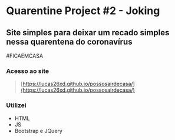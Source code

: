 # Quarentine Project #2 - Joking
## Site simples para deixar um recado simples nessa quarentena do coronavírus
#FICAEMCASA

### Acesso ao site
> [https://lucas26xd.github.io/possosairdecasa/](https://lucas26xd.github.io/possosairdecasa/)

### Utilizei

 - HTML
 - JS
 - Bootstrap e JQuery
